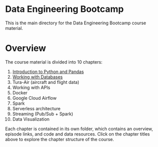 # Data Engineering Bootcamp 

This is the main directory for the Data Engineering Bootcamp course material.
# Overview

The course material is divided into 10 chapters:
1. [Introduction to Python and Pandas](ch1/)
1. [Working with Databases](ch2/)
1. Tura-Air (aircraft and flight data)
1. Working with APIs
1. Docker
1. Google Cloud Airflow
1. Spark
1. Serverless architecture
1. Streaming (Pub/Sub + Spark)
1. Data Visualization

Each chapter is contained in its own folder, which contains an overview, episode links, and code and data resources. Click on the chapter titles above to explore the chapter structure of the course.